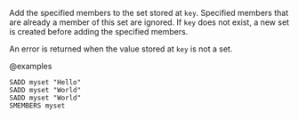 Add the specified members to the set stored at `key`.
Specified members that are already a member of this set are ignored.
If `key` does not exist, a new set is created before adding the specified
members.

An error is returned when the value stored at `key` is not a set.

@examples

```cli
SADD myset "Hello"
SADD myset "World"
SADD myset "World"
SMEMBERS myset
```
